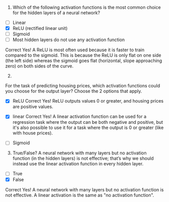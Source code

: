 1. Which of the following activation functions is the most common choice for the hidden layers of a neural network?

- [ ] Linear
- [x] ReLU (rectified linear unit)
- [ ] Sigmoid
- [ ] Most hidden layers do not use any activation function 

Correct
Yes! A ReLU is most often used because it is faster to train compared to the sigmoid. This is because the ReLU is only flat on one side (the left side) whereas the sigmoid goes flat (horizontal, slope approaching zero) on both sides of the curve.

2.
For the task of predicting housing prices, which activation functions could you choose for the output layer? Choose the 2 options that apply.

- [x] ReLU 
Correct
Yes! ReLU outputs values 0 or greater, and housing prices are positive values.

- [x] linear 
Correct
Yes! A linear activation function can be used for a regression task where the output can be both negative and positive, but it's also possible to use it for a task where the output is 0 or greater (like with house prices).
- [ ] Sigmoid

3. True/False? A neural network with many layers but no activation function (in the hidden layers) is not effective; that’s why we should instead use the linear activation function in every hidden layer. 

- [ ] True
- [x] False

Correct
Yes! A neural network with many layers but no activation function is not effective. A linear activation is the same as "no activation function". 

